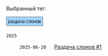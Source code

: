 Выбранный тег:

![image](tag_elephants.png)

`2025`

&emsp;  &emsp; `2025-06-20` &emsp; [Раздача слонов \#1](../../../data/2025/2025-06-20-elephants-001)
